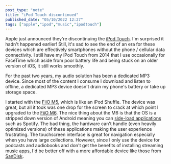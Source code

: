```yaml
---
post_type: "note" 
title: "iPod Touch discontinued"
published_date: "05/10/2022 12:27"
tags: ["apple","ipod","music","ipodtouch"]
---
```


Apple just announced they're discontinuing the [iPod Touch](https://www.apple.com/newsroom/2022/05/the-music-lives-on/). I'm surprised it hadn't happened earlier! Still, it's sad to see the end of an era for these devices which are effectively smartphones without the phone / cellular data connectivity. I still have my iPod Touch from 2014 that I use occasionally for FaceTime which aside from poor battery life and being stuck on an older version of iOS, it still works smoothly. 

For the past two years, my audio solution has been a dedicated MP3 device. Since most of the content I consume I download and listen to offline, a dedicated MP3 device doesn't drain my phone's battery or take up storage space. 

I started with the [FiiO M5](https://www.fiio.com/m5), which is like an iPod Shuffle. The device was great, but all it took was one drop for the screen to crack at which point I upgraded to the [FiiO M6](https://www.fiio.com/m6). The nice thing about the M6 is that the OS is a stripped down version of Android meaning you can [side-load applications](https://www.fiio.com/newsinfo/139014.html) such as Spotify. The bad thing, the hardware can't handle (even heavily optimized versions) of these applications making the user experience frustrating. The touchscreen interface is great for navigation especially when you have large collections. However, since I only use the device for podcasts and audiobooks and don't get the benefits of installing streaming music apps, I'd be better off with a more affordable device like those from [SanDisk](https://www.westerndigital.com/c/mp3-players). 